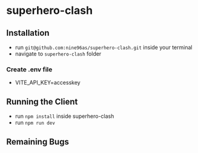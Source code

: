 # superhero-clash
## Installation
- run `git@github.com:nine96as/superhero-clash.git` inside your terminal
- navigate to `superhero-clash` folder
### Create .env file
- VITE_API_KEY=accesskey
## Running the Client
- run `npm install` inside superhero-clash
- run `npm run dev`

## Remaining Bugs
